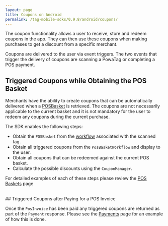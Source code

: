 ```yaml
---
layout: page
title: Coupons on Android
permalink: /tag-mobile-sdks/0.9.8/android/coupons/
---
```


The coupon functionality allows a user to receive, store and redeem coupons in the app. They can then use these coupons when making purchases to get a discount from a specific merchant. 

Coupons are delivered to the user via event triggers. The two events that trigger the delivery of coupons are scanning a PowaTag or completing a POS payment. 

## Triggered Coupons while Obtaining the POS Basket

Merchants have the ability to create coupons that can be automatically delivered when a [POSBasket]({{site.baseurl}}/tag-mobile-sdks/0.9.8/android/posbaskets/) is retrieved. The coupons are not necessarily applicable to the current basket and it is not mandatory for the user to redeem any coupons during the current purchase.

The SDK enables the following steps:

* Obtain the `POSBasket` from the [workflow]({{site.baseurl}}/tag-mobile-sdks/0.9.8/android/workflow/) associated with the scanned tag.
* Obtain all triggered coupons from the `PosBasketWorkflow` and display to the user.
* Obtain all coupons that can be redeemed against the current POS basket.
* Calculate the possible discounts using the `CouponManager`.

For detailed examples of each of these steps please review the [POS Baskets]({{site.baseurl}}/tag-mobile-sdks/0.9.8/android/posbaskets/) page 

<br/>## Triggered Coupons after Paying for a POS Invoice

Once the `PosInvoice` has been paid any triggered coupons are returned as part of the `Payment` response. Please see the [Payments]({{site.baseurl}}/tag-mobile-sdks/0.9.8/android/payments/) page for an example of how this is done.

<br />